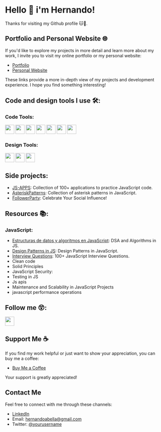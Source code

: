 # Hello 👋 i'm Hernando!
Thanks for visiting my Github profile 🐱🐙.

## Portfolio and Personal Website 🌐

If you'd like to explore my projects in more detail and learn more about my work, I invite you to visit my online portfolio or my personal website:

- [Portfolio](https://hernandoabella.github.io/portfolio/)
- [Personal Website](https://www.hernandoabella.dev)

These links provide a more in-depth view of my projects and development experience. I hope you find something interesting!

## Code and design tools I use 🛠️:

### Code Tools:
<span><img src="https://cdn.jsdelivr.net/gh/devicons/devicon/icons/html5/html5-original.svg" width="30px"/></span>
<span><img src="https://cdn.jsdelivr.net/gh/devicons/devicon/icons/css3/css3-original.svg" width="30px"/></span>
<span><img src="https://cdn.jsdelivr.net/gh/devicons/devicon/icons/javascript/javascript-original.svg" width="30px"/></span>
<span><img src="https://cdn.jsdelivr.net/gh/devicons/devicon/icons/tailwindcss/tailwindcss-plain.svg" width="30px"/></span> 
<span><img src="https://cdn.jsdelivr.net/gh/devicons/devicon/icons/typescript/typescript-original.svg" width="30px"/></span>
<span><img src="https://cdn.jsdelivr.net/gh/devicons/devicon/icons/react/react-original.svg" width="30px"/></span>
<span><img src="https://cdn.jsdelivr.net/gh/devicons/devicon/icons/nextjs/nextjs-original.svg" width="30px"/>
</span>

### Design Tools:
<span><img src="https://cdn.jsdelivr.net/gh/devicons/devicon/icons/canva/canva-original.svg" width="30px"/></span>
<span><img src="https://cdn.jsdelivr.net/gh/devicons/devicon/icons/figma/figma-original.svg" width="30px"/></span>
<span><img src="https://cdn.jsdelivr.net/gh/devicons/devicon/icons/illustrator/illustrator-plain.svg" width="30px"/></span>

## Side projects:
- [JS-APPS](https://github.com/hernandoabella/js-apps): Collection of 100+ applications to practice JavaScript code.
- [AsteriskPatterns](https://github.com/hernandoabella/asteriskpatterns): Collection of asterisk patterns in JavaScript.
- [FollowerParty](https://github.com/hernandoabella/followerparty): Celebrate Your Social Influence!

## Resources 📚:

### JavaScript:
- [Estructuras de datos y algoritmos en JavaScript](https://github.com/hernandoabella/dsa-in-js): DSA and Algorithms in JS. 
- [Design Patterns in JS](https://github.com/hernandoabella/design-patterns-in-javascript): Design Patterns in JavaScript.
- [Interview Questions](https://github.com/hernandoabella/interview-questions-js): 100+ JavaScript Interview Questions.
- Clean code
- Solid Principles
- JavaScript Security:
- Testing in JS
- Js apis
- Maintenance and Scalability in JavaScript Projects
- javascript performance operations

## Follow me 😲:

[<img src="https://cdn-icons-png.flaticon.com/512/2504/2504947.png" width="30px"/>](https://www.twitter.com/hernandoabella)

## Support Me ☕

If you find my work helpful or just want to show your appreciation, you can buy me a coffee:

- [Buy Me a Coffee](https://www.buymeacoffee.com/yourusername)

Your support is greatly appreciated!

## Contact Me

Feel free to connect with me through these channels:

- [LinkedIn](https://linkedin.com/in/hernandoabella)
- Email: hernandoabella@gmail.com
- Twitter: [@yourusername](https://twitter.com/hernandoabella)
